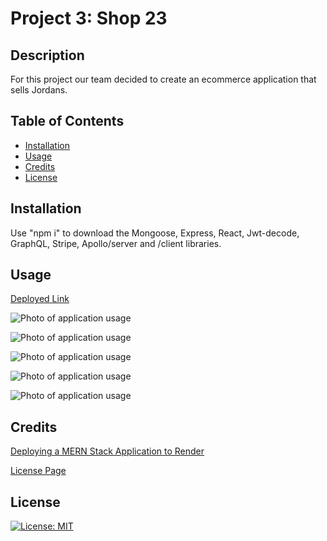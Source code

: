 # Project 3: Shop 23

## Description

For this project our team decided to create an ecommerce application that sells Jordans. 

## Table of Contents

- [Installation](#installation)
- [Usage](#usage)
- [Credits](#credits)
- [License](#license)

## Installation

Use "npm i" to download the Mongoose, Express, React, Jwt-decode, GraphQL, Stripe, Apollo/server and /client libraries.

## Usage

<a href="">Deployed Link</a> 

![Photo of application usage](.)

![Photo of application usage](.)

![Photo of application usage](.)

![Photo of application usage](.)

![Photo of application usage](.)

## Credits

<a href="https://coding-boot-camp.github.io/full-stack/render/deploy-mern-stack-with-render-guide">Deploying a MERN Stack Application to Render</a> 

<a href="https://gist.github.com/lukas-h/2a5d00690736b4c3a7ba">License Page</a> 

## License

[![License: MIT](https://img.shields.io/badge/License-MIT-yellow.svg)](https://opensource.org/licenses/MIT)